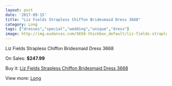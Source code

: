 ```yaml
---
layout: post
date: '2017-09-15'
title: "Liz Fields Strapless Chiffon Bridesmaid Dress 3668"
category: Long
tags: ["dresses","special","wedding","unique","dress"]
image: http://img.eudances.com/5658-thickbox_default/liz-fields-strapless-chiffon-bridesmaid-dress-3668.jpg
---
```

Liz Fields Strapless Chiffon Bridesmaid Dress 3668

On Sales: **$247.99**
<a href="https://www.eudances.com/en/long/1961-liz-fields-strapless-chiffon-bridesmaid-dress-3668.html"><amp-img layout="responsive" width="600" height="600" src="//img.eudances.com/5658-thickbox_default/liz-fields-strapless-chiffon-bridesmaid-dress-3668.jpg" alt="Liz Fields Strapless Chiffon Bridesmaid Dress 3668 0" /></a>
<a href="https://www.eudances.com/en/long/1961-liz-fields-strapless-chiffon-bridesmaid-dress-3668.html"><amp-img layout="responsive" width="600" height="600" src="//img.eudances.com/5659-thickbox_default/liz-fields-strapless-chiffon-bridesmaid-dress-3668.jpg" alt="Liz Fields Strapless Chiffon Bridesmaid Dress 3668 1" /></a>

Buy it: [Liz Fields Strapless Chiffon Bridesmaid Dress 3668](https://www.eudances.com/en/long/1961-liz-fields-strapless-chiffon-bridesmaid-dress-3668.html "Liz Fields Strapless Chiffon Bridesmaid Dress 3668")

View more: [Long](https://www.eudances.com/en/21-long "Long")